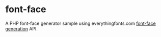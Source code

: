 # font-face
A PHP font-face generator sample using everythingfonts.com <a href="http://everythingfonts.com/font-face">font-face generation</a> API. 

